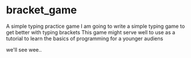 # bracket_game
A simple typing practice game
I am going to write a simple typing game to get better with typing brackets
This game might serve well to use as a tutorial to learn the basics of programming for
a younger audiens

we'll see wee..
